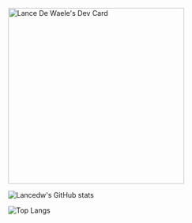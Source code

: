 <a href="https://app.daily.dev/lancedewaele"><img src="https://api.daily.dev/devcards/v2/Naod7pCiy52k9CtiINf9y.png?r=r72&type=default" width="356" alt="Lance De Waele's Dev Card"/></a>

![Lancedw's GitHub stats](https://github-readme-stats.vercel.app/api?username=lancedw&show_icons=true&theme=radical)

![Top Langs](https://github-readme-stats.vercel.app/api/top-langs/?username=anuraghazra)

